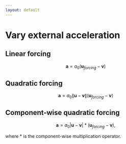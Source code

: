 ```yaml
---
layout: default
---
```


# Vary external acceleration

## Linear forcing

$$
\begin{equation}
  \boldsymbol{a} = a_0 (\boldsymbol{u}_{forcing}-\boldsymbol{v})
\end{equation}
$$

## Quadratic forcing

$$
\begin{equation}
  \boldsymbol{a} = a_0 \| \boldsymbol{u} - \boldsymbol{v} \| (\boldsymbol{u}_{forcing}-\boldsymbol{v})
\end{equation}
$$

## Component-wise quadratic forcing

$$
\begin{equation}
  \boldsymbol{a} = a_0 \vert \boldsymbol{u} - \boldsymbol{v} \vert * (\boldsymbol{u}_{forcing}-\boldsymbol{v}),
\end{equation}
$$

where $*$ is the component-wise multiplication operator.
